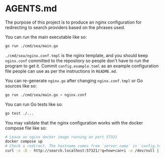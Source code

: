 # AGENTS.md

The purpose of this project is to produce an nginx configuration for redirecting
to search providers based on the phrases used.

You can run the main executable like so:

```sh
go run ./cmd/sea/main.go
```

`./cmd/sea/nginx.conf.tmpl` is the nginx template, and you should keep
`nginx.conf` committed to the repository so people don't have to run the program
to get it. Commit `config.example.toml` as an example configuration file people
can use as per the instructions in `README.md`.

You can re-generate `nginx.go` after changing `nginx.conf.tmpl` or Go sources
like so:

```sh
go run ./cmd/sea/main.go > nginx.conf
```

You can run Go tests like so:

```sh
go test ./...
```

You may validate that the nginx configuration works with the docker compose file
like so:

```sh
# Leave an nginx docker image running on port 57321
docker compose up
# Check a redirect. The hostname comes from `server_name` in `config.toml`
curl -s -D - http://search.localhost:57321/?q=how+can+i -o /dev/null | grep -i '^Location:'
```
